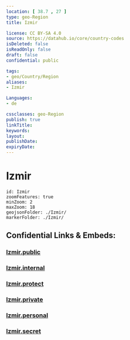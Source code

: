 ```yaml
---
location: [ 38.7 , 27 ] 
type: geo-Region
title: Izmir

license: CC BY-SA 4.0
source: https://datahub.io/core/country-codes
isDeleted: false
isReadOnly: false
draft: false
confidential: public

tags:
- geo/Country/Region
aliases:
- Izmir

Languages:
- de

cssclasses: geo-Region
publish: true
linkTitle: 
keywords: 
layout: 
publishDate: 
expiryDate: 
---
```


# Izmir

```leaflet
id: Izmir
zoomFeatures: true 
minZoom: 2 
maxZoom: 18
geojsonFolder: ./Izmir/
markerFolder: ./Izmir/
```


## Confidential Links & Embeds: 

### [Izmir.public](/_public/\Earth\Continent\Europe\Europe~East\Turkey\Provinces~TurkeyIzmir.public.md) 

### [Izmir.internal](/_internal/\Earth\Continent\Europe\Europe~East\Turkey\Provinces~TurkeyIzmir.internal.md) 

### [Izmir.protect](/_protect/\Earth\Continent\Europe\Europe~East\Turkey\Provinces~TurkeyIzmir.protect.md) 

### [Izmir.private](/_private/\Earth\Continent\Europe\Europe~East\Turkey\Provinces~TurkeyIzmir.private.md) 

### [Izmir.personal](/_personal/\Earth\Continent\Europe\Europe~East\Turkey\Provinces~TurkeyIzmir.personal.md) 

### [Izmir.secret](/_secret/\Earth\Continent\Europe\Europe~East\Turkey\Provinces~TurkeyIzmir.secret.md)

